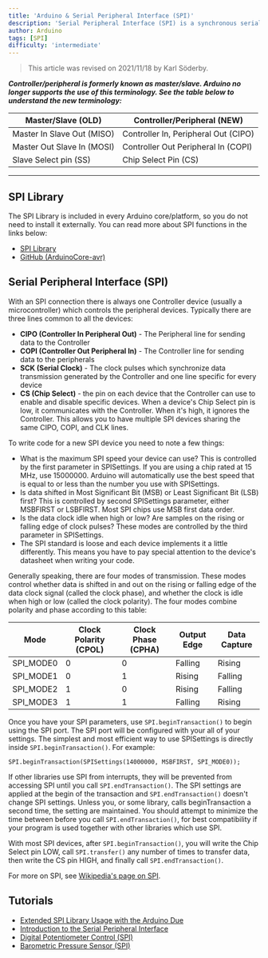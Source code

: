 ```yaml
---
title: 'Arduino & Serial Peripheral Interface (SPI)'
description: 'Serial Peripheral Interface (SPI) is a synchronous serial data protocol used by microcontrollers for communicating with one or more peripheral devices quickly over short distances.'
author: Arduino
tags: [SPI]
difficulty: 'intermediate'
---
```


>This article was revised on 2021/11/18 by Karl Söderby.

***Controller/peripheral is formerly known as master/slave. Arduino no longer supports the use of this terminology. See the table below to understand the new terminology:***

| Master/Slave (OLD)         | Controller/Peripheral (NEW)          |
| -------------------------- | ------------------------------------ |
| Master In Slave Out (MISO) | Controller In, Peripheral Out (CIPO) |
| Master Out Slave In (MOSI) | Controller Out Peripheral In (COPI)  |
| Slave Select pin (SS)      | Chip Select Pin (CS)                 |

---

## SPI Library

The SPI Library is included in every Arduino core/platform, so you do not need to install it externally. You can read more about SPI functions in the links below:

- [SPI Library](https://www.arduino.cc/en/reference/SPI)
- [GitHub (ArduinoCore-avr)](https://github.com/arduino/ArduinoCore-avr/tree/master/libraries/SPI)

## Serial Peripheral Interface (SPI)

With an SPI connection there is always one Controller device (usually a microcontroller) which controls the peripheral devices. Typically there are three lines common to all the devices:

- **CIPO (Controller In Peripheral Out)** - The Peripheral line for sending data to the Controller
- **COPI (Controller Out Peripheral In)** - The Controller line for sending data to the peripherals
- **SCK (Serial Clock)** - The clock pulses which synchronize data transmission generated by the Controller
and one line specific for every device
- **CS (Chip Select)** - the pin on each device that the Controller can use to enable and disable specific devices.
When a device's Chip Select pin is low, it communicates with the Controller. When it's high, it ignores the Controller. This allows you to have multiple SPI devices sharing the same CIPO, COPI, and CLK lines.

To write code for a new SPI device you need to note a few things:

- What is the maximum SPI speed your device can use? This is controlled by the first parameter in SPISettings. If you are using a chip rated at 15 MHz, use 15000000. Arduino will automatically use the best speed that is equal to or less than the number you use with SPISettings.
- Is data shifted in Most Significant Bit (MSB) or Least Significant Bit (LSB) first? This is controlled by second SPISettings parameter, either MSBFIRST or LSBFIRST. Most SPI chips use MSB first data order.
- Is the data clock idle when high or low? Are samples on the rising or falling edge of clock pulses? These modes are controlled by the third parameter in SPISettings.
- The SPI standard is loose and each device implements it a little differently. This means you have to pay special attention to the device's datasheet when writing your code.

Generally speaking, there are four modes of transmission. These modes control whether data is shifted in and out on the rising or falling edge of the data clock signal (called the clock phase), and whether the clock is idle when high or low (called the clock polarity). The four modes combine polarity and phase according to this table:

| Mode      | Clock Polarity (CPOL) | Clock Phase (CPHA) | Output Edge | Data Capture |
| --------- | --------------------- | ------------------ | ----------- | ------------ |
| SPI_MODE0 | 0                     | 0                  | Falling     | Rising       |
| SPI_MODE1 | 0                     | 1                  | Rising      | Falling      |
| SPI_MODE2 | 1                     | 0                  | Rising      | Falling      |
| SPI_MODE3 | 1                     | 1                  | Falling     | Rising       |

Once you have your SPI parameters, use `SPI.beginTransaction()` to begin using the SPI port. The SPI port will be configured with your all of your settings. The simplest and most efficient way to use SPISettings is directly inside `SPI.beginTransaction()`. For example:

```arduino
SPI.beginTransaction(SPISettings(14000000, MSBFIRST, SPI_MODE0));
```

If other libraries use SPI from interrupts, they will be prevented from accessing SPI until you call `SPI.endTransaction()`. The SPI settings are applied at the begin of the transaction and `SPI.endTransaction()` doesn't change SPI settings. Unless you, or some library, calls beginTransaction a second time, the setting are maintained. You should attempt to minimize the time between before you call `SPI.endTransaction()`, for best compatibility if your program is used together with other libraries which use SPI.

With most SPI devices, after `SPI.beginTransaction()`, you will write the Chip Select pin LOW, call `SPI.transfer()` any number of times to transfer data, then write the CS pin HIGH, and finally call `SPI.endTransaction()`.

For more on SPI, see [Wikipedia's page on SPI](http://en.wikipedia.org/wiki/Serial_Peripheral_Interface_Bus#Mode_Numbers).

## Tutorials

- [Extended SPI Library Usage with the Arduino Due](/tutorials/due/due-extended-spi)
- [Introduction to the Serial Peripheral Interface](/tutorials/generic/introduction-to-the-serial-peripheral-interface)
- [Digital Potentiometer Control (SPI)](/tutorials/communication/DigitalPotControl)
- [Barometric Pressure Sensor (SPI)](/tutorials/communication/BarometricPressureSensor)